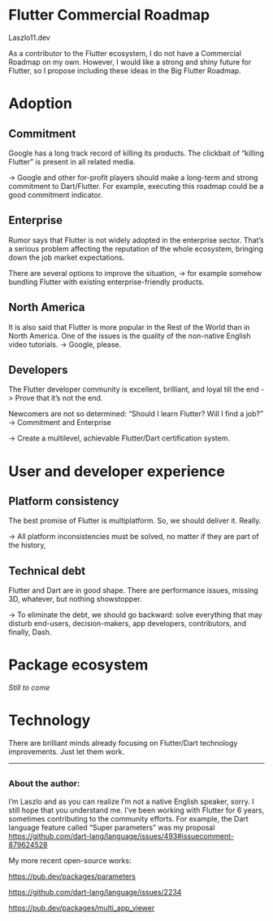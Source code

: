 # Flutter Commercial Roadmap
Laszlo11.dev

As a contributor to the Flutter ecosystem, I do not have a Commercial Roadmap on my own. However, I would like a strong and shiny future for Flutter, so I propose including these ideas in the Big Flutter Roadmap.
# Adoption
## Commitment
Google has a long track record of killing its products. The clickbait of “killing Flutter” is present in all related media. 

-> Google and other for-profit players should make a long-term and strong commitment to Dart/Flutter.  For example, executing this roadmap could be a good commitment indicator.
## Enterprise
Rumor says that Flutter is not widely adopted in the enterprise sector. That’s a serious problem affecting the reputation of the whole ecosystem, bringing down the job market expectations.

There are several options to improve the situation, -> for example somehow bundling Flutter with existing enterprise-friendly products.
## North America
It is also said that Flutter is more popular in the Rest of the World than in North America. 
One of the issues is the quality of the non-native English video tutorials. -> Google, please.
## Developers
The Flutter developer community is excellent, brilliant, and loyal till the end -> Prove that it’s not the end.

Newcomers are not so determined: “Should I learn Flutter? Will I find a job?” -> Commitment and Enterprise 

-> Create a multilevel, achievable Flutter/Dart certification system.

# User and developer experience
## Platform consistency
The best promise of Flutter is multiplatform. So, we should deliver it. Really.

-> All platform inconsistencies must be solved, no matter if they are part of the history,
## Technical debt
Flutter and Dart are in good shape. There are performance issues, missing 3D, whatever, but nothing showstopper.

-> To eliminate the debt, we should go backward: solve everything that may disturb end-users, decision-makers, app developers, contributors, and finally, Dash.
# Package ecosystem
_Still to come_
# Technology
There are brilliant minds already focusing on Flutter/Dart technology improvements. 
Just let them work.

_______________________________
##  
### About the author: 
I’m Laszlo and as you can realize I’m not a native English speaker, sorry. I still hope that you understand me.
I’ve been working with Flutter for 6 years, sometimes contributing to the community efforts. For example, the Dart language feature called “Super parameters” was my proposal https://github.com/dart-lang/language/issues/493#issuecomment-879624528

My more recent open-source works:

https://pub.dev/packages/parameters

https://github.com/dart-lang/language/issues/2234

https://pub.dev/packages/multi_app_viewer



